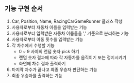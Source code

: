 ## 기능 구현 순서

1. Car, Position, Name, RacingCarGameRunner 클래스 작성
2. 사용자로부터 자동차 이름을 입력받는 기능
3. 사용자로부터 입력받은 자동차 이름들을 ',' 기준으로 분리하는 기능 
4. 사용자로부터 이동 횟수를 입력받는 기능 
5. 각 차수에서 수행할 기능
   - 0 ~ 9 사이의 랜덤 숫자 pick 하기
   - 랜덤 숫자 결과에 따라 각 자동차를 움직이기 또는 정지시키기
   - 화면에 차수 결과 출력하기 
6. 마지막 차수가 끝나고 최종 우승자 판단하는 기능 
7. 최종 우승자를 출력하는 기능